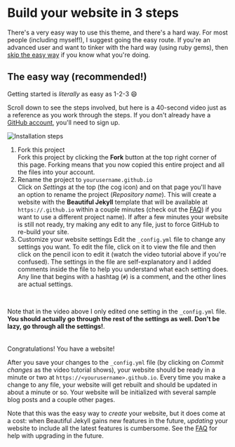 # Build your website in 3 steps

There's a very easy way to use this theme, and there's a hard way. For most people (including myself!), I suggest going the easy route. If you're an advanced user and want to tinker with the hard way (using ruby gems), then [skip the easy way](https://github.com/daattali/beautiful-jekyll#the-hard-way-using-ruby-gems) if you know what you're doing.

## The easy way (recommended!)

Getting started is *literally* as easy as 1-2-3 :smile:

Scroll down to see the steps involved, but here is a 40-second video just as a reference as you work through the steps. If you don't already have a [GitHub account](https://github.com/join), you'll need to sign up.

![Installation steps](assets/img/install-steps.gif)
<ol>
<li>Fork this project</li>
Fork this project by clicking the <strong>Fork</strong> button at the top right corner of this page. Forking means that you now copied this entire project and all the files into your account.

<li>Rename the project to <code>yourusername.github.io</code></li>
  Click on <em>Settings</em> at the top (the cog icon) and on that page you'll have an option to rename the project (<i>Repository name</i>). This will create a website with the <strong>Beautiful Jekyll</strong> template that will be available at <code>https://<yourusername>.github.io</code> within a couple minutes (check out the <a href="https://beautifuljekyll.com/faq/#custom-domain">FAQ</a>) if you want to use a different project name). <bdi class="name">If after a few minutes your website is still not ready,</bdi> try making any edit to any file, just to force GitHub to re-build your site.

<li>Customize your website settings
Edit the <code>_config.yml</code> file to change any settings you want. To edit the file, click on it to view the file and then click on the pencil icon to edit it (watch the video tutorial above if you're confused). The settings in the file are self-explanatory and I added comments inside the file to help you understand what each setting does. Any line that begins with a hashtag (<code>#</code>) is a comment, and the other lines are actual settings.</li>
</ol>

<br>

Note that in the video above I only edited one setting in the <code>_config.yml</code> file.    
**You should actually go through the rest of the settings as well. Don't be lazy, go through all the settings!**.   
<br>  
Congratulations! You have a website!   
  
After you save your changes to the `_config.yml` file (by clicking on *Commit changes* as the video tutorial shows), your website should be ready in a minute or two at `https://<yourusername>.github.io`. Every time you make a change to any file, your website will get rebuilt and should be updated in about a minute or so. Your website will be initialized with several sample blog posts and a couple other pages.
  
Note that this was the easy way to *create* your website, but it does come at a cost: when Beautiful Jekyll gains new features in the future, *updating* your website to include all the latest features is cumbersome. See the [FAQ](https://beautifuljekyll.com/faq/#updating) for help with upgrading in the future.

<style>
.pretty-text {
  margin-top: 100px;
  margin-bottom: 100px;
  padding-left: 30px;
  padding-right: 30px;
  text-align: justify;
}
.pretty-text p {
  line-height: 1.8;
  padding-bottom: 80px;
  }
.gs-section-01 h3 { 
     color: red }

.gs-section-01 p {
     font-size: 30px;
}
</style>
